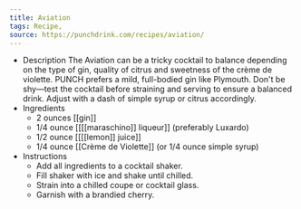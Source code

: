 ```yaml
---
title: Aviation
tags: Recipe,
source: https://punchdrink.com/recipes/aviation/
---
```


- Description
  The Aviation can be a tricky cocktail to balance depending on the type of gin, quality of citrus and sweetness of the crème de violette. PUNCH prefers a mild, full-bodied gin like Plymouth. Don't be shy—test the cocktail before straining and serving to ensure a balanced drink. Adjust with a dash of simple syrup or citrus accordingly.
- Ingredients
	- 2 ounces [[gin]]
	- 1/4 ounce [[[[maraschino]] liqueur]] (preferably Luxardo)
	- 1/2 ounce [[[[lemon]] juice]]
	- 1/4 ounce [[Crème de Violette]] (or 1/4 ounce simple syrup)
- Instructions
	- Add all ingredients to a cocktail shaker.
	- Fill shaker with ice and shake until chilled.
	- Strain into a chilled coupe or cocktail glass.
	- Garnish with a brandied cherry.